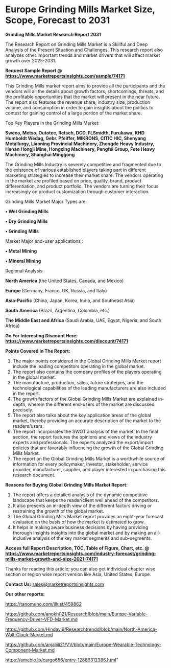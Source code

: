# Europe Grinding Mills Market Size, Scope, Forecast to 2031

<strong>Grinding Mills Market Research Report 2031</strong>

The Research Report on Grinding Mills Market is a Skillful and Deep Analysis of the Present Situation and Challenges. This research report also analyzes other important trends and market drivers that will affect market growth over 2025-2031.

<strong>Request Sample Report @ <a href=https://www.marketreportsinsights.com/sample/74171>https://www.marketreportsinsights.com/sample/74171</a></strong>

This Grinding Mills market report aims to provide all the participants and the vendors will all the details about growth factors, shortcomings, threats, and the profitable opportunities that the market will present in the near future. The report also features the revenue share, industry size, production volume, and consumption in order to gain insights about the politics to contest for gaining control of a large portion of the market share.

Top Key Players in the Grinding Mills Market:

<strong>Sweco, Metso, Outotec, Retsch, DCD, FLSmidth, Furukawa, KHD Humboldt Wedag, Gebr. Pfeiffer, MIKRONS, CITIC HIC, Shenyang Metallurgy, Liaoning Provincial Machinery, Zhongde Heavy Industry, Henan Hongji Mine, Hongxing Machinery, Pengfei Group, Fote Heavy Machinery, Shanghai Minggong</strong>

The Grinding Mills Industry is severely competitive and fragmented due to the existence of various established players taking part in different marketing strategies to increase their market share. The vendors operating in the market are profiled based on price, quality, brand, product differentiation, and product portfolio. The vendors are turning their focus increasingly on product customization through customer interaction.

Grinding Mills Market Major Types are:

<strong>• Wet Grinding Mills

• Dry Grinding Mills

• Grinding Mills</strong>

Market Major end-user applications :

<strong>• Metal Mining

• Mineral Mining</strong>

Regional Analysis

</u><strong><b>North America</b></strong> (the United States, Canada, and Mexico)

<strong><b>Europe </b></strong>(Germany, France, UK, Russia, and Italy)

<strong><b>Asia-Pacific</b></strong> (China, Japan, Korea, India, and Southeast Asia)

<strong><b>South America</b></strong> (Brazil, Argentina, Colombia, etc.)

<strong><b>The Middle East and Africa</b></strong> (Saudi Arabia, UAE, Egypt, Nigeria, and South Africa)

<strong>Go For Interesting Discount Here: <a href=https://www.marketreportsinsights.com/discount/74171>https://www.marketreportsinsights.com/discount/74171</a></strong>

<strong>Points Covered in The Report:</strong>
<ol>
  <li>The major points considered in the Global Grinding Mills Market report include the leading competitors operating in the global market.</li>
  <li>The report also contains the company profiles of the players operating in the global market.</li>
  <li>The manufacture, production, sales, future strategies, and the technological capabilities of the leading manufacturers are also included in the report.</li>
  <li>The growth factors of the Global Grinding Mills Market are explained in-depth, wherein the different end-users of the market are discussed precisely.</li>
  <li>The report also talks about the key application areas of the global market, thereby providing an accurate description of the market to the readers/users.</li>
  <li>The report incorporates the SWOT analysis of the market. In the final section, the report features the opinions and views of the industry experts and professionals. The experts analyzed the export/import policies that are favorably influencing the growth of the Global Grinding Mills Market.</li>
  <li>The report on the Global Grinding Mills Market is a worthwhile source of information for every policymaker, investor, stakeholder, service provider, manufacturer, supplier, and player interested in purchasing this research document.</li>
</ol>
<strong>Reasons for Buying Global Grinding Mills Market Report:</strong>

<ol>
  <li>The report offers a detailed analysis of the dynamic competitive landscape that keeps the reader/client well ahead of the competitors.</li>
  <li>It also presents an in-depth view of the different factors driving or restraining the growth of the global market.</li>
  <li>The Global Grinding Mills Market report provides an eight-year forecast evaluated on the basis of how the market is estimated to grow.</li>
  <li>It helps in making aware business decisions by having providing thorough insights insights into the global market and by making an all-inclusive analysis of the key market segments and sub-segments.</li>
</ol>
<strong>Access full Report Description, TOC, Table of Figure, Chart, etc. @ <a href=https://www.marketreportsinsights.com/industry-forecast/grinding-mills-market-growth-and-size-2021-74171>https://www.marketreportsinsights.com/industry-forecast/grinding-mills-market-growth-and-size-2021-74171</a></strong>


Thanks for reading this article; you can also get individual chapter wise section or region wise report version like Asia, United States, Europe.

<strong>Contact Us:</strong>
sales@marketreportsinsights.com

<strong>Our other reports:</strong>

<a href=https://tanomuno.com/illust/459862>https://tanomuno.com/illust/459862</a>

<a href=https://github.com/anokhi121/Research/blob/main/Europe-Variable-Frequency-Driver-VFD-Market.md>https://github.com/anokhi121/Research/blob/main/Europe-Variable-Frequency-Driver-VFD-Market.md</a>

<a href=https://github.com/Hindavi9/Researchtrendd/blob/main/North-America-Wall-Clock-Market.md>https://github.com/Hindavi9/Researchtrendd/blob/main/North-America-Wall-Clock-Market.md</a>

<a href=https://github.com/anjaliiii21/VV/blob/main/Europe-Wearable-Technology-Component-Market.md>https://github.com/anjaliiii21/VV/blob/main/Europe-Wearable-Technology-Component-Market.md</a>

<a href=https://ameblo.jp/cargo656/entry-12886312386.html>https://ameblo.jp/cargo656/entry-12886312386.html</a>"
